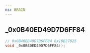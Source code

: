 ```yaml
---
ns: BRAIN
---
```

## _0x0B40ED49D7D6FF84

```c
// 0x0B40ED49D7D6FF84 0x19B27825
void _0x0B40ED49D7D6FF84();
```


